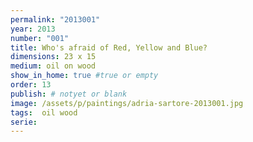 ```yaml
---
permalink: "2013001"
year: 2013
number: "001"
title: Who's afraid of Red, Yellow and Blue?
dimensions: 23 x 15
medium: oil on wood
show_in_home: true #true or empty
order: 13
publish: # notyet or blank
image: /assets/p/paintings/adria-sartore-2013001.jpg
tags:  oil wood
serie:
---
```

